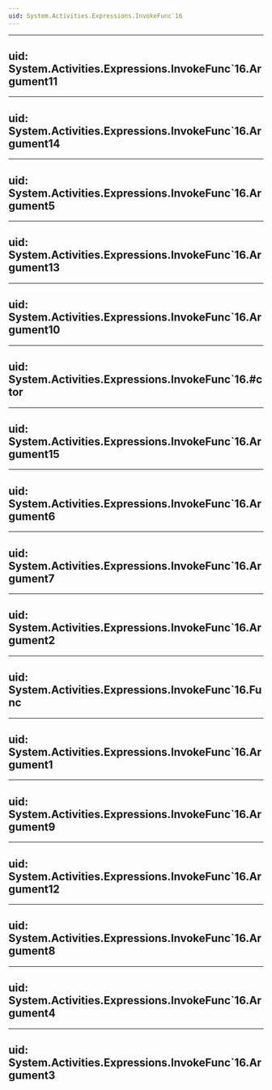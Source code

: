 ```yaml
---
uid: System.Activities.Expressions.InvokeFunc`16
---
```


---
uid: System.Activities.Expressions.InvokeFunc`16.Argument11
---

---
uid: System.Activities.Expressions.InvokeFunc`16.Argument14
---

---
uid: System.Activities.Expressions.InvokeFunc`16.Argument5
---

---
uid: System.Activities.Expressions.InvokeFunc`16.Argument13
---

---
uid: System.Activities.Expressions.InvokeFunc`16.Argument10
---

---
uid: System.Activities.Expressions.InvokeFunc`16.#ctor
---

---
uid: System.Activities.Expressions.InvokeFunc`16.Argument15
---

---
uid: System.Activities.Expressions.InvokeFunc`16.Argument6
---

---
uid: System.Activities.Expressions.InvokeFunc`16.Argument7
---

---
uid: System.Activities.Expressions.InvokeFunc`16.Argument2
---

---
uid: System.Activities.Expressions.InvokeFunc`16.Func
---

---
uid: System.Activities.Expressions.InvokeFunc`16.Argument1
---

---
uid: System.Activities.Expressions.InvokeFunc`16.Argument9
---

---
uid: System.Activities.Expressions.InvokeFunc`16.Argument12
---

---
uid: System.Activities.Expressions.InvokeFunc`16.Argument8
---

---
uid: System.Activities.Expressions.InvokeFunc`16.Argument4
---

---
uid: System.Activities.Expressions.InvokeFunc`16.Argument3
---
